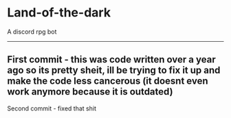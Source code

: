 # Land-of-the-dark
A discord rpg bot

-------------------------------------------------------------------------------------------------------------------------------------
First commit - this was code written over a year ago so its pretty sheit, ill be trying to fix it up and make the code less cancerous
(it doesnt even work anymore because it is outdated)
-------------------------------------------------------------------------------------------------------------------------------------
Second commit - fixed that shit
